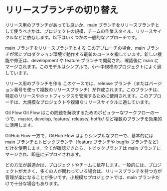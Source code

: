 # リリースブランチの切り替え

リリース用のブランチがあっても良いか、main ブランチをリリースブランチとして使うべきかは、プロジェクトの規模、チームの作業スタイル、リリースサイクルなどに依存します。以下はいくつかの一般的なアプローチです。

main ブランチをリリースブランチとする
このアプローチの場合、main ブランチが常にプロダクション環境で動作する最新のコードを指しています。新しい機能や修正は、development や feature ブランチで開発され、確認後に main にマージされます。このモデルはシンプルで、小～中規模のプロジェクトによく適しています。

リリース用のブランチを作る
このケースでは、release ブランチ（またはバージョン番号を使って複数のリリースブランチ）が作成されます。このブランチは、特定のリリースやホットフィックスを管理するために使用されます。このアプローチは、大規模なプロジェクトや複雑なリリースサイクルに適しています。

Git Flow
Git Flow はこの問題を解決するためのポピュラーなワークフローの一つで、master, develop, feature/, release/, hotfix/ など複数のブランチを効果的に活用します。

GitHub Flow
一方で、GitHub Flow はよりシンプルなフローで、基本的には main ブランチとトピックブランチ（feature ブランチや bugfix ブランチなど）だけを使用します。全てが確認できたら、トピックブランチは main ブランチにマージされ、即座にデプロイされます。

どの方法が最適かは、プロジェクトやチームに依存します。一般的には、プロジェクトが大きく、多くの人が関わっている場合は、リリースブランチを持つ方が管理が楽になることが多いです。小規模なプロジェクトでは、main ブランチだけで十分な場合もあります。
